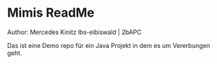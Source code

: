 # Mimis ReadMe
Author: Mercedes Kinitz
lbs-eibiswald | 2bAPC

Das ist eine Demo repo für ein Java Projekt in dem es um Vererbungen geht.
